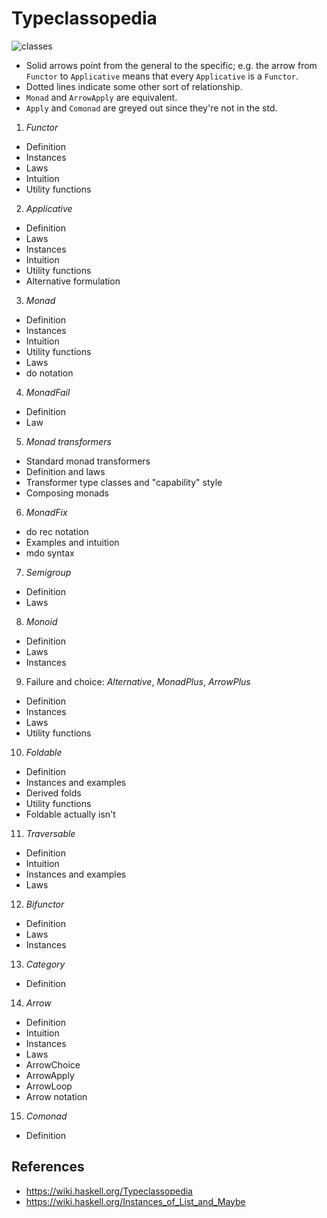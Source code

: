 # Typeclassopedia

![classes](https://wiki.haskell.org/wikiupload/d/df/Typeclassopedia-diagram.png)


* Solid arrows point from the general to the specific; e.g. the arrow from `Functor` to `Applicative` means that every `Applicative` is a `Functor`.
* Dotted lines indicate some other sort of relationship.
* `Monad` and `ArrowApply` are equivalent.
* `Apply` and `Comonad` are greyed out since they're not in the std.



1. *Functor*
  - Definition
  - Instances
  - Laws
  - Intuition
  - Utility functions
2. *Applicative*
  - Definition
  - Laws
  - Instances
  - Intuition
  - Utility functions
  - Alternative formulation
3. *Monad*
  - Definition
  - Instances
  - Intuition
  - Utility functions
  - Laws
  - do notation
4. *MonadFail*
  - Definition
  - Law
5. *Monad transformers*
  - Standard monad transformers
  - Definition and laws
  - Transformer type classes and "capability" style
  - Composing monads
6. *MonadFix*
  - do rec notation
  - Examples and intuition
  - mdo syntax
7. *Semigroup*
  - Definition
  - Laws
8. *Monoid*
  - Definition
  - Laws
  - Instances
9. Failure and choice: *Alternative*, *MonadPlus*, *ArrowPlus*
  - Definition
  - Instances
  - Laws
  - Utility functions
10. *Foldable*
  - Definition
  - Instances and examples
  - Derived folds
  - Utility functions
  - Foldable actually isn't
11. *Traversable*
  - Definition
  - Intuition
  - Instances and examples
  - Laws
12. *Bifunctor*
  - Definition
  - Laws
  - Instances
13. *Category*
  - Definition
14. *Arrow*
  - Definition
  - Intuition
  - Instances
  - Laws
  - ArrowChoice
  - ArrowApply
  - ArrowLoop
  - Arrow notation
15. *Comonad*
  - Definition



## References

- https://wiki.haskell.org/Typeclassopedia
- https://wiki.haskell.org/Instances_of_List_and_Maybe
